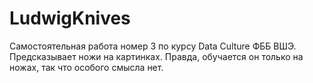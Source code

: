 # LudwigKnives
Самостоятельная работа номер 3 по курсу Data Culture ФББ ВШЭ.<br/>
Предсказывает ножи на картинках. Правда, обучается он только на ножах, так что особого смысла нет.
